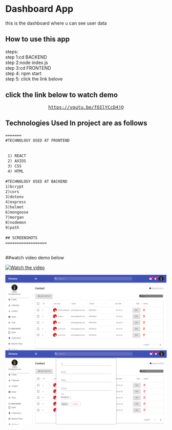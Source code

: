 # Dashboard App

this is the dashboard where u can see user data
<br/>


## How to use this app
steps:<br/>
step 1:cd BACKEND<br/>
step 2:node index.js<br/>
step 3:cd FRONTEND<br/>
step 4: npm start<br/>
step 5: click the link belove<br/>
## click the link below to watch demo
<div align="center">
<pre>
<a href="https://youtu.be/fOIlYCcD4jQ">https://youtu.be/fOIlYCcD4jQ</a>
</pre>
</div>


## Technologies Used In project are as follows

```
=======
#TECHNOLOGY USED AT FRONTEND


 1) REACT
 2) AXIOS
 3) CSS
 4) HTML

#TECHNOLOGY USED AT BACKEND
1)bcrypt
2)cors
3)dotenv
4)express
5)helmet
6)mongoose
7)morgan
8)nodemon
9)path

## SCREENSHOTS
==================


```
##watch video demo below


[![Watch the video](https://img.youtube.com/vi/fOIlYCcD4jQ/maxresdefault.jpg)](https://youtu.be/fOIlYCcD4jQ)

<img src="./1.PNG">
<img src="./2.PNG">
